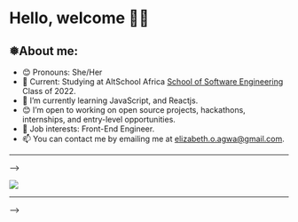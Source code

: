 # Hello, welcome 👋🏾

## ❅About me:

- 😊 Pronouns: She/Her
- 🌱 Current: Studying at AltSchool Africa [School of Software Engineering](https://altschoolafrica.com/schools/engineering) Class of 2022.
- 🌱 I’m currently learning JavaScript, and Reactjs.
- 😊 I’m open to working on open source projects, hackathons, internships, and entry-level opportunities.
- 💼 Job interests:  Front-End Engineer.
- 📫 You can contact me by emailing me at elizabeth.o.agwa@gmail.com.

---

<!-- ## ❅Skills:

<!-- ###### Languages:

<!-- ![C](https://img.shields.io/badge/c-%2300599C.svg?style=for-the-badge&logo=c&logoColor=white) ![Python](https://img.shields.io/badge/python-3670A0?style=for-the-badge&logo=python&logoColor=ffdd54) ![JavaScript](https://img.shields.io/badge/javascript-%23323330.svg?style=for-the-badge&logo=javascript&logoColor=%23F7DF1E)

<!-- ###### Database:

![MySQL](https://img.shields.io/badge/mysql-%2300f.svg?style=for-the-badge&logo=mysql&logoColor=white) ![PostgreSQL](https://img.shields.io/badge/PostgreSQL-316192?style=for-the-badge&logo=postgresql&logoColor=white) -->

<!-- ## ❅GitHub Stats --> -->

<!-- ![](https://github-readme-stats.vercel.app/api?&username=Agw-a&repo=Agw-a&theme=highcontrast&show_icons=true&count_private=true)<br/>

[![GitHub Streak](https://streak-stats.demolab.com/?user=Agw-a&theme=highcontrast)](https://git.io/streak-stats)<br/> -->




![](https://github-readme-stats.vercel.app/api/top-langs/?username=Agw-a&langs_count=20&layout=compact&theme=vision-friendly-dark)

---




<!-- 
[![Agw-a's github activity graph](https://github-readme-activity-graph.cyclic.app/graph?username=Agw-a&bg_color=000000&color=ffff00&line=24292e&point=24292e&area=true&hide_border=true)](https://github.com/ashutosh00710/github-readme-activity-graph) -->

<!-- <br>

### ❅My Trophies <!--My Trophies-->

<!-- [![trophy](https://github-profile-trophy.vercel.app/?username=Agw-a&theme=tokyonight&no-bg=false&no-frame=false&count_private=true)](https://github.com/Agw-a/Agw-a) --> 

<!-- 
---



<!-- [![](https://visitcount.itsvg.in/api?id=Agw-a&icon=0&color=0)](https://visitcount.itsvg.in) --> -->

